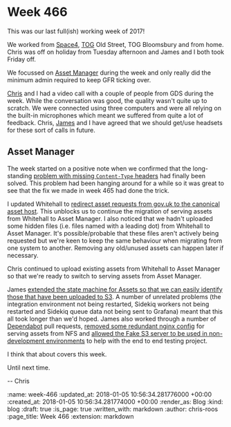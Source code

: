 Week 466
========

This was our last full(ish) working week of 2017!

We worked from [Space4][space4], [TOG][the-office-group] Old Street, TOG Bloomsbury and from home. Chris was off on holiday from Tuesday afternoon and James and I both took Friday off.

We focussed on [Asset Manager][asset-manager] during the week and only really did the minimum admin required to keep GFR ticking over.

[Chris][chris-lowis] and I had a video call with a couple of people from GDS during the week. While the conversation was good, the quality wasn't quite up to scratch. We were connected using three computers and were all relying on the built-in microphones which meant we suffered from quite a lot of feedback. Chris, [James][james-mead] and I have agreed that we should get/use headsets for these sort of calls in future.

## Asset Manager

The week started on a positive note when we confirmed that the long-standing [problem with missing `Content-Type` headers][asset-manager-issue-238] had finally been solved. This problem had been hanging around for a while so it was great to see that the fix we made in week 465 had done the trick.

I updated Whitehall to [redirect asset requests from gov.uk to the canonical asset host][whitehall-pr-3627]. This unblocks us to continue the migration of serving assets from Whitehall to Asset Manager. I also noticed that we hadn't uploaded some hidden files (i.e. files named with a leading dot) from Whitehall to Asset Manager. It's possible/probable that these files aren't actively being requested but we're keen to keep the same behaviour when migrating from one system to another. Removing any old/unused assets can happen later if necessary.

Chris continued to upload existing assets from Whitehall to Asset Manager so that we're ready to switch to serving assets from Asset Manager.

James [extended the state machine for Assets so that we can easily identify those that have been uploaded to S3][asset-manager-pr-364]. A number of unrelated problems (the integration environment not being restarted, Sidekiq workers not being restarted and Sidekiq queue data not being sent to Grafana) meant that this all took longer than we'd hoped. James also worked through a number of [Dependabot][dependabot] pull requests, [removed some redundant nginx config][govuk-puppet-pr-6971] for serving assets from NFS and [allowed the Fake S3 server to be used in non-development environments][asset-manager-pr-361] to help with the end to end testing project.

I think that about covers this week.

Until next time.

-- Chris

[asset-manager]: https://github.com/alphagov/asset-manager
[asset-manager-issue-238]: https://github.com/alphagov/asset-manager/issues/238
[asset-manager-pr-361]: https://github.com/alphagov/asset-manager/pull/361
[asset-manager-pr-364]: https://github.com/alphagov/asset-manager/pull/364
[chris-lowis]: /chris-lowis
[dependabot]: https://dependabot.com/
[govuk-puppet-pr-6971]: https://github.com/alphagov/govuk-puppet/pull/6971
[james-mead]: /james-mead
[space4]: http://space4.tech/
[the-office-group]: http://www.theofficegroup.co.uk/
[whitehall-pr-3627]: https://github.com/alphagov/whitehall/pull/3627

:name: week-466
:updated_at: 2018-01-05 10:56:34.281776000 +00:00
:created_at: 2018-01-05 10:56:34.281774000 +00:00
:render_as: Blog
:kind: blog
:draft: true
:is_page: true
:written_with: markdown
:author: chris-roos
:page_title: Week 466
:extension: markdown
